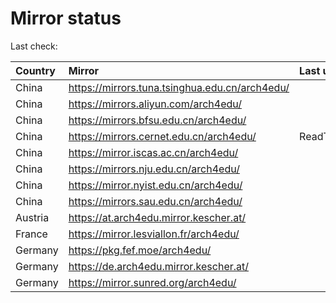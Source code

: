 <script src="./time.js"></script>
# Mirror status
Last check: <script type="text/javascript">localize(1747054344.3499398);</script>

|Country|Mirror|Last update|
|:------|:-----|:----------|
|China|https://mirrors.tuna.tsinghua.edu.cn/arch4edu/|<script type="text/javascript">localize(1747033079);</script>|
|China|https://mirrors.aliyun.com/arch4edu/|<script type="text/javascript">localize(1747033079);</script>|
|China|https://mirrors.bfsu.edu.cn/arch4edu/|<script type="text/javascript">localize(1745044909);</script>|
|China|https://mirrors.cernet.edu.cn/arch4edu/|ReadTimeout|
|China|https://mirror.iscas.ac.cn/arch4edu/|<script type="text/javascript">localize(1747033079);</script>|
|China|https://mirrors.nju.edu.cn/arch4edu/|<script type="text/javascript">localize(1745044909);</script>|
|China|https://mirror.nyist.edu.cn/arch4edu/|<script type="text/javascript">localize(1745044909);</script>|
|China|https://mirrors.sau.edu.cn/arch4edu/|<script type="text/javascript">localize(1731653531);</script>|
|Austria|https://at.arch4edu.mirror.kescher.at/|<script type="text/javascript">localize(1747033079);</script>|
|France|https://mirror.lesviallon.fr/arch4edu/|<script type="text/javascript">localize(1745044909);</script>|
|Germany|https://pkg.fef.moe/arch4edu/|<script type="text/javascript">localize(1747033079);</script>|
|Germany|https://de.arch4edu.mirror.kescher.at/|<script type="text/javascript">localize(1747033079);</script>|
|Germany|https://mirror.sunred.org/arch4edu/|<script type="text/javascript">localize(1747033079);</script>|

<script src="./tablefilter/tablefilter.js"></script>
<script src="./table.js"></script>